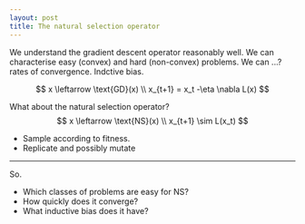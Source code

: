 ```yaml
---
layout: post
title: The natural selection operator
---
```


We understand the gradient descent operator reasonably well.
We can characterise easy (convex) and hard (non-convex) problems.
We can ...? rates of convergence.
Indctive bias.

$$
x \leftarrow \text{GD}(x) \\
x_{t+1} = x_t -\eta \nabla L(x)
$$


What about the natural selection operator?
$$
x \leftarrow \text{NS}(x) \\
x_{t+1} \sim L(x_t)
$$

- Sample according to fitness.
- Replicate and possibly mutate

***
So.

- Which classes of problems are easy for NS?
- How quickly does it converge?
- What inductive bias does it have?
